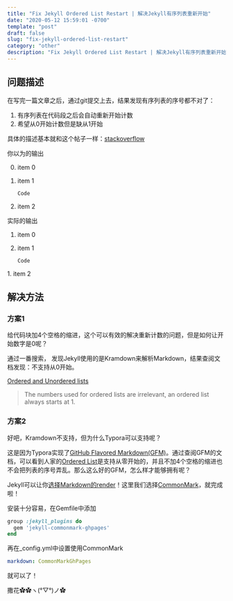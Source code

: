 ```yaml
---
title: "Fix Jekyll Ordered List Restart | 解决Jekyll有序列表重新开始"  
date: "2020-05-12 15:59:01 -0700"
template: "post"
draft: false
slug: "fix-jekyll-ordered-list-restart"
category: "other"
description: "Fix Jekyll Ordered List Restart | 解决Jekyll有序列表重新开始"  
---
```


##  问题描述

在写完一篇文章之后，通过git提交上去，结果发现有序列表的序号都不对了：

1. 有序列表在代码段之后会自动重新开始计数
2. 希望从0开始计数但是缺从1开始

具体的描述基本就和这个帖子一样：[stackoverflow](https://stackoverflow.com/questions/18088955/markdown-continue-numbered-list)

你以为的输出

0. item 0

1. item 1

   ```
   Code
   ```

2. item 2

实际的输出

1. item 0

2. item 1

   ```
   Code
   ```

1\. item 2

## 解决方法

### 方案1

给代码块加4个空格的缩进，这个可以有效的解决重新计数的问题，但是如何让开始数字是0呢？

通过一番搜索， 发现Jekyll使用的是Kramdown来解析Markdown，结果查阅文档发现：不支持从0开始。

[Ordered and Unordered lists](https://kramdown.gettalong.org/syntax.html#ordered-and-unordered-lists)

> The numbers used for ordered lists are irrelevant, an ordered list always starts at 1.

### 方案2

好吧，Kramdown不支持，但为什么Typora可以支持呢？

这是因为Typora实现了[GitHub Flavored Markdown(GFM)](https://github.github.com/gfm/)。通过查阅GFM的文档，可以看到人家的[Ordered List](https://github.github.com/gfm/#ordered-list-marker)是支持从零开始的，并且不加4个空格的缩进也不会把列表的序号弄乱。那么这么好的GFM，怎么样才能够拥有呢？

Jekyll可以让你[选择Markdown的render](https://github.github.com/gfm/#ordered-list-marker)！这里我们选择[CommonMark](https://github.com/github/jekyll-commonmark-ghpages)，就完成啦！

安装十分容易，在Gemfile中添加

```ruby
group :jekyll_plugins do
  gem 'jekyll-commonmark-ghpages'
end
```

再在_config.yml中设置使用CommonMark

```yml
markdown: CommonMarkGhPages
```

就可以了！

撒花✿✿ヽ(°▽°)ノ✿
